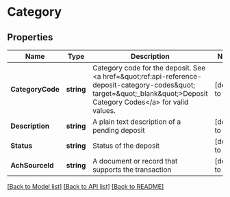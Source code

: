 # Category

## Properties
Name | Type | Description | Notes
------------ | ------------- | ------------- | -------------
**CategoryCode** | **string** | Category code for the deposit. See &lt;a href&#x3D;\&quot;ref:api-reference-deposit-category-codes\&quot; target&#x3D;\&quot;_blank\&quot;&gt;Deposit Category Codes&lt;/a&gt; for valid values. | [default to null]
**Description** | **string** | A plain text description of a pending deposit | [default to null]
**Status** | **string** | Status of the deposit | [default to null]
**AchSourceId** | **string** | A document or record that supports the transaction | [default to null]

[[Back to Model list]](../README.md#documentation-for-models) [[Back to API list]](../README.md#documentation-for-api-endpoints) [[Back to README]](../README.md)

